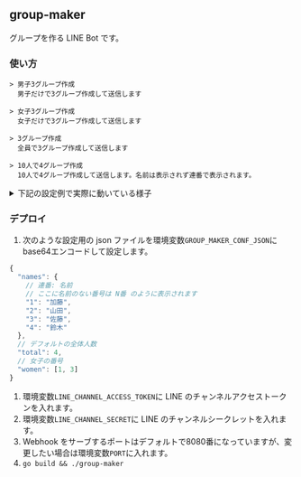 ## group-maker

グループを作る LINE Bot です。


### 使い方
```
> 男子3グループ作成
  男子だけで3グループ作成して送信します
  
> 女子3グループ作成
  女子だけで3グループ作成して送信します
  
> 3グループ作成
  全員で3グループ作成して送信します
  
> 10人で4グループ作成
  10人で4グループ作成して送信します。名前は表示されず連番で表示されます。
```
<details>
  <summary>下記の設定例で実際に動いている様子</summary>
  
  ![](https://imgur.com/dDO0J5r.png)
</details>


### デプロイ
1. 次のような設定用の json ファイルを環境変数`GROUP_MAKER_CONF_JSON`にbase64エンコードして設定します。

```js
{
  "names": {
    // 連番: 名前
    // ここに名前のない番号は N番 のように表示されます
    "1": "加藤",
    "2": "山田",
    "3": "佐藤",
    "4": "鈴木"
  },
  // デフォルトの全体人数
  "total": 4,
  // 女子の番号
  "women": [1, 3]
}
```

1. 環境変数`LINE_CHANNEL_ACCESS_TOKEN`に LINE のチャンネルアクセストークンを入れます。
1. 環境変数`LINE_CHANNEL_SECRET`に LINE のチャンネルシークレットを入れます。
1. Webhook をサーブするポートはデフォルトで8080番になっていますが、変更したい場合は環境変数`PORT`に入れます。
1. `go build && ./group-maker`
